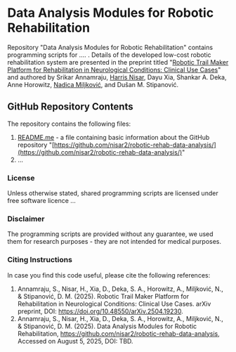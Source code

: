 # Data Analysis Modules for Robotic Rehabilitation
Repository "Data Analysis Modules for Robotic Rehabilitation" contains programming scripts for .... . Details of the developed low-cost robotic rehabilitation system are presented in the preprint titled "[Robotic Trail Maker Platform for Rehabilitation in Neurological Conditions: Clinical Use Cases](https://arxiv.org/pdf/2504.19230)" and authored by Srikar Annamraju, [Harris Nisar](https://github.com/nisar2), Dayu Xia, Shankar A. Deka, Anne Horowitz, [Nadica Miljković](https://github.com/NadicaSm/), and Dušan M. Stipanović.

## GitHub Repository Contents
The repository contains the following files:

1) [README.me](https://github.com/nisar2/robotic-rehab-data-analysis/blob/main/README.md) - a file containing basic information about the GitHub repository "[https://github.com/nisar2/robotic-rehab-data-analysis/](https://github.com/nisar2/robotic-rehab-data-analysis/)"
2) ...

### License
Unless otherwise stated, shared programming scripts are licensed under free software licence ...

### Disclaimer
The programming scripts are provided without any guarantee, we used them for research purposes - they are not intended for medical purposes.

### Citing Instructions
In case you find this code useful, please cite the following references:
1) Annamraju, S., Nisar, H., Xia, D., Deka, S. A., Horowitz, A., Miljković, N., & Stipanović, D. M. (2025). Robotic Trail Maker Platform for Rehabilitation in Neurological Conditions: Clinical Use Cases. arXiv preprint, DOI: https://doi.org/10.48550/arXiv.2504.19230.
2) Annamraju, S., Nisar, H., Xia, D., Deka, S. A., Horowitz, A., Miljković, N., & Stipanović, D. M. (2025). Data Analysis Modules for Robotic Rehabilitation, https://github.com/nisar2/robotic-rehab-data-analysis, Accessed on August 5, 2025, DOI: TBD.
